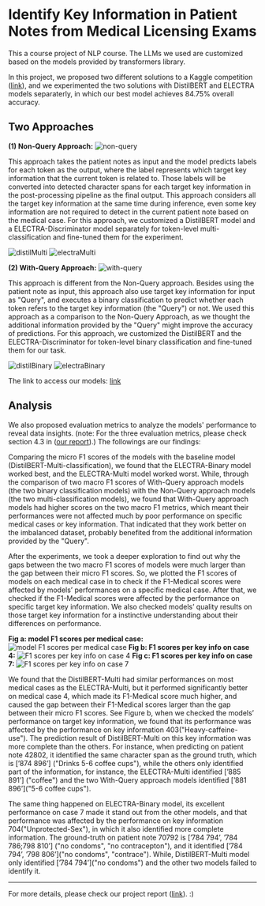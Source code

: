 # Identify Key Information in Patient Notes from Medical Licensing Exams
This a course project of NLP course. The LLMs we used are customized based on the models provided by transformers library.

In this project, we proposed two different solutions to a Kaggle competition ([link](https://www.kaggle.com/competitions/nbme-score-clinical-patient-notes/overview)), and we experimented the two solutions with DistilBERT and ELECTRA models separaterly, in which our best model achieves 84.75% overall accuracy. 

## Two Approaches
**(1) Non-Query Approach:**
![non-query](https://github.com/SemiXQ/Identify-Key-Information-in-Patient-Notes/blob/master/model-img-and-analysis/non-query-approach.png)

This approach takes the patient notes as input and the model predicts labels for each token as the output, where the label represents which target key information that the current token is related to. Those labels will be converted into detected character spans for each target key information in the post-processing pipeline as the final output. This approach considers all the target key information at the same time during inference, even some key information are not required to detect in the current patient note based on the medical case. For this approach, we customized a DistilBERT model and a ELECTRA-Discriminator model separately for token-level multi-classification and fine-tuned them for the experiment.

![distilMulti](https://github.com/SemiXQ/Identify-Key-Information-in-Patient-Notes/blob/master/model-img-and-analysis/DistilBERT-multi.png)
![electraMulti](https://github.com/SemiXQ/Identify-Key-Information-in-Patient-Notes/blob/master/model-img-and-analysis/ELECTRA-multi.png)

**(2) With-Query Approach:**
![with-query](https://github.com/SemiXQ/Identify-Key-Information-in-Patient-Notes/blob/master/model-img-and-analysis/with-query-approach.png)

This approach is different from the Non-Query approach. Besides using the patient note as input, this approach also use target key information for input as "Query", and executes a binary classification to predict whether each token refers to the target key information (the "Query") or not. We used this approach as a comparison to the Non-Query Approach, as we thought the additional information provided by the "Query" might improve the accuracy of predictions. For this approach, we customized the DistilBERT and the ELECTRA-Discriminator for token-level binary classification and fine-tuned them for our task.

![distilBinary](https://github.com/SemiXQ/Identify-Key-Information-in-Patient-Notes/blob/master/model-img-and-analysis/DistilBERT-Binary.png)
![electraBinary](https://github.com/SemiXQ/Identify-Key-Information-in-Patient-Notes/blob/master/model-img-and-analysis/ELECTRA-Binary.png)

The link to access our models: [link](https://drive.google.com/drive/folders/1mJMiY7TDsw466YCZG605hsezkEW04-my?usp=sharing)

## Analysis
We also proposed evaluation metrics to analyze the models' performance to reveal data insights. (note: For the three evaluation metrics, please check section 4.3 in ([our report](https://github.com/SemiXQ/Identify-Key-Information-in-Patient-Notes/blob/master/project%20report.pdf)).) The followings are our findings:

Comparing the micro F1 scores of the models with the baseline model (DistilBERT-Multi-classification), we found that the ELECTRA-Binary model worked best, and the ELECTRA-Multi model worked worst. While, through the comparison of two macro F1 scores of With-Query approach models (the two binary classification models) with the Non-Query approach models (the two multi-classification models), we found that With-Query approach models had higher scores on the two macro F1 metrics, which meant their performances were not affected much by poor performance on specific medical cases or key information. That indicated that they work better on the imbalanced dataset, probably benefited from the additional information provided by the "Query".

After the experiments, we took a deeper exploration to find out why the gaps between the two macro F1 scores of models were much larger than the gap between their micro F1 scores. So, we plotted the F1 scores of models on each medical case in to check if the F1-Medical scores were affected by models’ performances on a specific medical case. After that, we checked if the F1-Medical scores were affected by the performance on specific target key information. We also checked models’ quality results on those target key information for a instinctive understanding about their differences on performance.

**Fig a: model F1 scores per medical case:**
![model F1 scores per medical case](https://github.com/SemiXQ/Identify-Key-Information-in-Patient-Notes/blob/master/model-img-and-analysis/f1_case_overall.png)
**Fig b: F1 scores per key info on case 4:**
![F1 scores per key info on case 4](https://github.com/SemiXQ/Identify-Key-Information-in-Patient-Notes/blob/master/model-img-and-analysis/case4.png)
**Fig c: F1 scores per key info on case 7:**
![ F1 scores per key info on case 7](https://github.com/SemiXQ/Identify-Key-Information-in-Patient-Notes/blob/master/model-img-and-analysis/case7.png)

We found that the DistilBERT-Multi had similar performances on most medical cases as the ELECTRA-Multi, but it performed significantly better on medical case 4, which made its F1-Medical score much higher, and caused the gap between their F1-Medical scores larger than the gap between their micro F1 scores. See Figure b, when we checked the models’ performance on target key information, we found that its performance was affected by the performance on key information 403("Heavy-caffeine-use"). The prediction result of DistilBERT-Multi on this key information was more complete than the others. For instance, when predicting on patient note 42802, it identified the same character span as the ground truth, which is [’874 896’] ("Drinks 5-6 coffee cups"), while the others only identified part of the information, for instance, the ELECTRA-Multi identified [’885 891’] ("coffee") and the two With-Query approach models identified [’881 896’]("5-6 coffee cups").

The same thing happened on ELECTRA-Binary model, its excellent performance on case 7 made it stand out from the other models, and that performance was affected by the performance on key information 704("Unprotected-Sex"), in which it also identified more complete information. The ground-truth on patient note 70792 is [’784 794’, ’784 786;798 810’] ("no condoms", "no contracepton"), and it identified [’784 794’, ’798 806’]("no condoms", "contrace"). While, DistilBERT-Multi model only identified [’784 794’]("no condoms") and the other two models failed to identify it.

---

For more details, please check our project report ([link](https://github.com/SemiXQ/Identify-Key-Information-in-Patient-Notes/blob/master/project%20report.pdf)). :)
